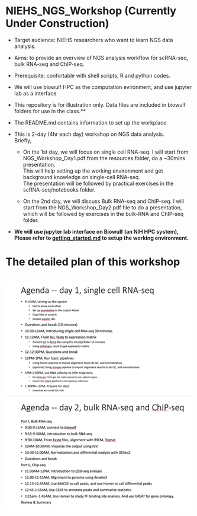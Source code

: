 # NIEHS_NGS_Workshop (Currently Under Construction)<br>
* Target audience: NIEHS researchers who want to learn NGS data analysis.
* Aims: to provide an overview of NGS analysis workflow for scRNA-seq, bulk RNA-seq and ChIP-seq. <br>
* Prerequisite: confortable with shell scripts, R and python codes.  
* We will use biowulf HPC as the computation evironment, and use jupyter lab as a interface  <br>
* This repository is for illustration only. Data files are included in biowulf folders for use in the class.**<br>
* The README.md contains information to set up the workplace. <br>

* This is 2-day (4hr each day) workshop on NGS data analysis.<br> 
Briefly, <br>

   * On the 1st day, we will focus on single cell RNA-seq. I will start from NGS_Workshop_Day1.pdf from the resources folder, do a ~30mins presentation.<br>
This will help setting up the working environment and get background knowledge on single-cell RNA-seq. <br>
The presentation will be followed by practical exercises in the scRNA-seq/notebooks folder.<br>
 
   * On the 2nd day, we will discuss Bulk RNA-seq and ChIP-seq. I will start from the NGS_Workshop_Day2.pdf file to do a presentation, which will be followed by exercises in the bulk-RNA and ChIP-seq folder. 

* **We will use jupyter lab interface on Biowulf (an NIH HPC system), Please refer to [getting_started.md](./getting_started.md) to setup the working environment.**

# The detailed plan of this workshop
<br>
<img src="resources/day1_agenda.png">
<br>
<img src="resources/day2_agenda.png">
